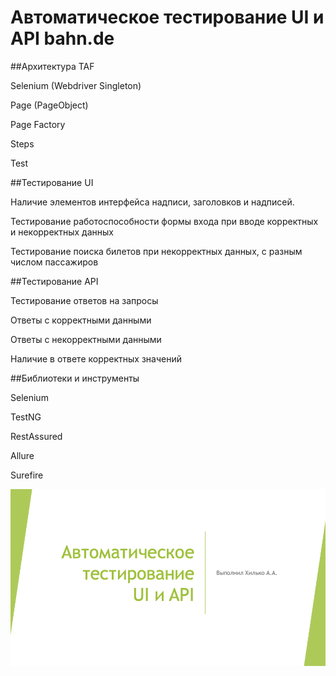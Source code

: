 # Автоматическое тестирование UI и API bahn.de

##Архитектура TAF

Selenium (Webdriver Singleton)

Page (PageObject)

Page Factory

Steps

Test


##Тестирование UI

Наличие элементов интерфейса надписи, заголовков и надписей.

Тестирование работоспособности формы входа при вводе корректных и некорректных данных

Тестирование поиска билетов при некорректных данных, с разным числом пассажиров


##Тестирование API

Тестирование ответов на запросы

Ответы с корректными данными

Ответы с некорректными данными

Наличие в ответе корректных значений


##Библиотеки и инструменты

Selenium

TestNG

RestAssured

Allure

Surefire


![Screenshot](screenshot.png)
